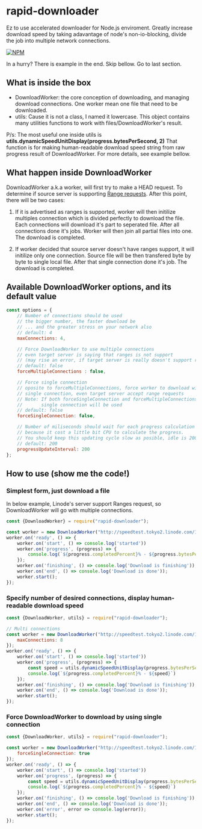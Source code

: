 # rapid-downloader
Ez to use accelerated downloader for Node.js enviroment. Greatly increase download speed by taking adavantage of node's non-io-blocking, divide the job into multiple network connections.

[![NPM](https://nodei.co/npm/rapid-downloader.png?compact=true)](https://nodei.co/npm/rapid-downloader/)

In a hurry? There is example in the end. Skip bellow. Go to last section.

## What is inside the box

- DownloadWorker: the core conception of downloading, and managing download connections. One worker mean one file that need to be downloaded.
- utils: Cause it is not a class, I named it lowercase. This object contains many utilities functions to work with files/DownloadWorker's result. 

P/s: The most useful one inside utils is **utils.dynamicSpeedUnitDisplay(progress.bytesPerSecond, 2)**
That function is for making human-readable download speed string from raw progress result of DownloadWorker. For more details, see example bellow.

## What happen inside DownloadWorker

DownloadWorker a.k.a worker, will first try to make a HEAD request. To determine if source server is supporting [Range requests](https://developer.mozilla.org/en-US/docs/Web/HTTP/Range_requests). After this point, there will be two cases:

1. If it is advertised as ranges is supported, worker will then initilize multiples connection which is divided perfectly to download the file. Each connections will download it's part to seperated file. After all connections done it's jobs. Worker will then join all partial files into one. The download is completed.

2. If worker decided that source server doesn't have ranges support, it will initilize only one connection. Source file will be then transfered byte by byte to single local file. After that single connection done it's job. The download is completed.

## Available DownloadWorker options, and its default value

```javascript
const options = {
    // Number of connections should be used
    // the bigger number, the faster download be
    // ... and the greater stress on your network also
    // default: 4
    maxConnections: 4, 

    // Force DownloadWorker to use multiple connections
    // even target server is saying that ranges is not support
    // (may rise an error, if target server is really doesn't support range requests)
    // default: false
    forceMultipleConnections : false,

    // Force single connection
    // oposite to forceMultipleConnections, force worker to download with
    // single connection, even target server accept range requests
    // Note: If both forceSingleConnection and forceMultipleConnections are true
    //       single connection will be used
    // default: false
    forceSingleConnection: false,

    // Number of miliseconds should wait for each progress calculation cycle
    // because it cost a little bit CPU to calculate the progress.
    // You should keep this updating cycle slow as posible, idle is 200ms
    // default: 200
    progressUpdateInterval: 200
};
```

## How to use (show me the code!)

### Simplest form, just download a file

In below example, Linode's server support Ranges request, so DownloadWorker will go with multiple connections.

```javascript
const {DownloadWorker} = require("rapid-downloader");

const worker = new DownloadWorker("http://speedtest.tokyo2.linode.com/100MB-tokyo2.bin", "100MB-tokyo2.zip");
worker.on('ready', () => {
    worker.on('start', () => console.log('started'))
    worker.on('progress', (progress) => {
        console.log(`${progress.completedPercent}% - ${progress.bytesPerSecond} B/s`)
    });
    worker.on('finishing', () => console.log('Download is finishing'));
    worker.on('end', () => console.log('Download is done'));
    worker.start();
});

```

### Specify number of desired connections, display human-readable download speed

```javascript
const {DownloadWorker, utils} = require("rapid-downloader");

// Multi connections
const worker = new DownloadWorker("http://speedtest.tokyo2.linode.com/100MB-tokyo2.bin", "100MB-tokyo2.zip", {
    maxConnections: 8
});
worker.on('ready', () => {
    worker.on('start', () => console.log('started'))
    worker.on('progress', (progress) => {
        const speed = utils.dynamicSpeedUnitDisplay(progress.bytesPerSecond, 2);
        console.log(`${progress.completedPercent}% - ${speed}`)
    });
    worker.on('finishing', () => console.log('Download is finishing'));
    worker.on('end', () => console.log('Download is done'));
    worker.start();
});

```

### Force DownloadWorker to download by using single connection

```javascript
const {DownloadWorker, utils} = require("rapid-downloader");

const worker = new DownloadWorker("http://speedtest.tokyo2.linode.com/100MB-tokyo2.bin", "100MB.zip", {
    forceSingleConnection: true
});
worker.on('ready', () => {
    worker.on('start', () => console.log('started'))
    worker.on('progress', (progress) => {
        const speed = utils.dynamicSpeedUnitDisplay(progress.bytesPerSecond, 2);
        console.log(`${progress.completedPercent}% - ${speed}`)
    });
    worker.on('finishing', () => console.log('Download is finishing'));
    worker.on('end', () => console.log('Download is done'));
    worker.on('error', error => console.log(error));
    worker.start();
});
```
